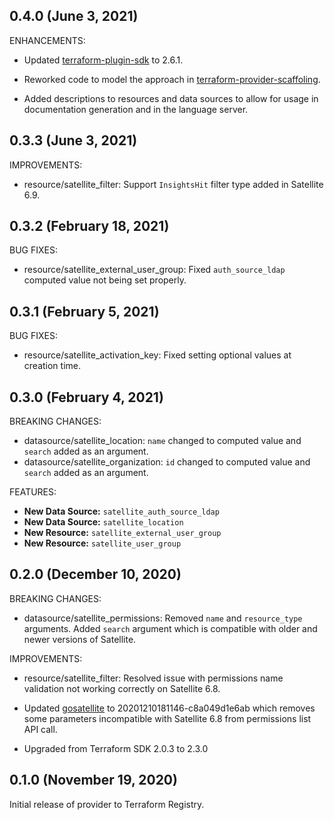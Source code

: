 ## 0.4.0 (June 3, 2021)

ENHANCEMENTS:

* Updated [terraform-plugin-sdk](https://github.com/umich-vci/gosatellite) to 2.6.1.

* Reworked code to model the approach in
  [terraform-provider-scaffoling](https://github.com/hashicorp/terraform-provider-scaffolding).

* Added descriptions to resources and data sources to allow for usage in documentation
  generation and in the language server.

## 0.3.3 (June 3, 2021)

IMPROVEMENTS:

* resource/satellite_filter: Support `InsightsHit` filter type added in Satellite 6.9.

## 0.3.2 (February 18, 2021)

BUG FIXES:

* resource/satellite_external_user_group: Fixed `auth_source_ldap` computed value not being set properly.

## 0.3.1 (February 5, 2021)

BUG FIXES:

* resource/satellite_activation_key: Fixed setting optional values at creation time.

## 0.3.0 (February 4, 2021)

BREAKING CHANGES:

* datasource/satellite_location: `name` changed to computed value and `search` added as an argument.
* datasource/satellite_organization: `id` changed to computed value and `search` added as an argument.

FEATURES:

* **New Data Source:** `satellite_auth_source_ldap`
* **New Data Source:** `satellite_location`
* **New Resource:** `satellite_external_user_group`
* **New Resource:** `satellite_user_group`

## 0.2.0 (December 10, 2020)

BREAKING CHANGES:

* datasource/satellite_permissions: Removed `name` and `resource_type` arguments.
  Added `search` argument which is compatible with older and newer versions of Satellite.

IMPROVEMENTS:

* resource/satellite_filter: Resolved issue with permissions name validation not working correctly
  on Satellite 6.8.

* Updated [gosatellite](https://github.com/umich-vci/gosatellite) to 20201210181146-c8a049d1e6ab
  which removes some parameters incompatible with Satellite 6.8 from permissions list API call.

* Upgraded from Terraform SDK 2.0.3 to 2.3.0

## 0.1.0 (November 19, 2020)

Initial release of provider to Terraform Registry.

